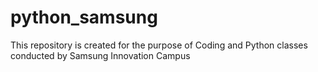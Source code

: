 # python_samsung
This repository is created for the purpose of Coding and Python classes conducted by Samsung Innovation Campus
